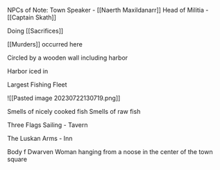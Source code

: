 NPCs of Note:
Town Speaker - [[Naerth Maxildanarr]]
Head of Militia - [[Captain Skath]]

Doing [[Sacrifices]]

[[Murders]] occurred here

Circled by a wooden wall including harbor

Harbor iced in

Largest Fishing Fleet

![[Pasted image 20230722130719.png]]


Smells of nicely cooked fish
Smells of raw fish

Three Flags Sailing - Tavern

The Luskan Arms - Inn

Body f Dwarven Woman hanging from a noose in the center of the town square










